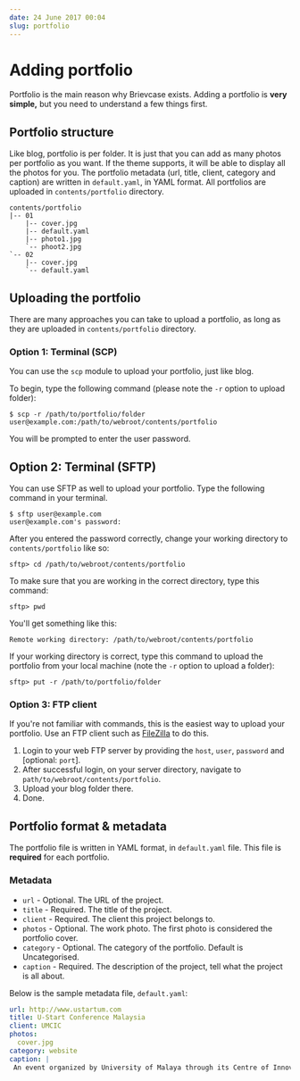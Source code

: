```yaml
---
date: 24 June 2017 00:04
slug: portfolio
---
```


# Adding portfolio

Portfolio is the main reason why Brievcase exists. Adding a portfolio is **very simple,** but you need to understand a few things first.

## Portfolio structure

Like blog, portfolio is per folder. It is just that you can add as many photos per portfolio as you want. If the theme supports, it will be able to display all the photos for you. The portfolio metadata (url, title, client, category and caption) are written in `default.yaml`, in YAML format. All portfolios are uploaded in `contents/portfolio` directory.

```shell
contents/portfolio
|-- 01
    |-- cover.jpg
    |-- default.yaml
    |-- photo1.jpg
    `-- phoot2.jpg
`-- 02
	|-- cover.jpg
	`-- default.yaml
```

## Uploading the portfolio

There are many approaches you can take to upload a portfolio, as long as they are uploaded in `contents/portfolio` directory.

### Option 1: Terminal (SCP)

You can use the `scp` module to upload your portfolio, just like blog.

To begin, type the following command (please note the `-r` option to upload folder):

``` shell
$ scp -r /path/to/portfolio/folder user@example.com:/path/to/webroot/contents/portfolio
```

You will be prompted to enter the user password.

## Option 2: Terminal (SFTP)

You can use SFTP as well to upload your portfolio. Type the following command in your terminal.

```shell
$ sftp user@example.com
user@example.com's password:
```

After you entered the password correctly, change your working directory to `contents/portfolio` like so:

```shell
sftp> cd /path/to/webroot/contents/portfolio
```

To make sure that you are working in the correct directory, type this command:

```shell
sftp> pwd
```

You'll get something like this:

```shell
Remote working directory: /path/to/webroot/contents/portfolio
```

If your working directory is correct, type this command to upload the portfolio from your local machine (note the `-r` option to upload a folder):

```shell
sftp> put -r /path/to/portfolio/folder
```

### Option 3: FTP client

If you're not familiar with commands, this is the easiest way to upload your portfolio. Use an FTP client such as [FileZilla](https://filezilla-project.org/) to do this.

1. Login to your web FTP server by providing the `host`, `user`, `password` and [optional: `port`].
2. After successful login, on your server directory, navigate to `path/to/webroot/contents/portfolio`.
3. Upload your blog folder there.
4. Done.

## Portfolio format & metadata

The portfolio file is written in YAML format, in `default.yaml` file. This file is **required** for each portfolio.

### Metadata

- `url` - Optional. The URL of the project.
- `title` - Required. The title of the project.
- `client` - Required. The client this project belongs to.
- `photos` - Optional. The work photo. The first photo is considered the portfolio cover.
- `category` - Optional. The category of the portfolio. Default is Uncategorised.
- `caption` - Required. The description of the project, tell what the project is all about.

Below is the sample metadata file, `default.yaml`:

```yaml
url: http://www.ustartum.com
title: U-Start Conference Malaysia
client: UMCIC
photos:
  cover.jpg
category: website
caption: |
 An event organized by University of Malaya through its Centre of Innovation and Commercialization UMCIC, showcasing university technology startups, interactive panel discussions from experts and providing business networking and investor matching opportunities.
```
